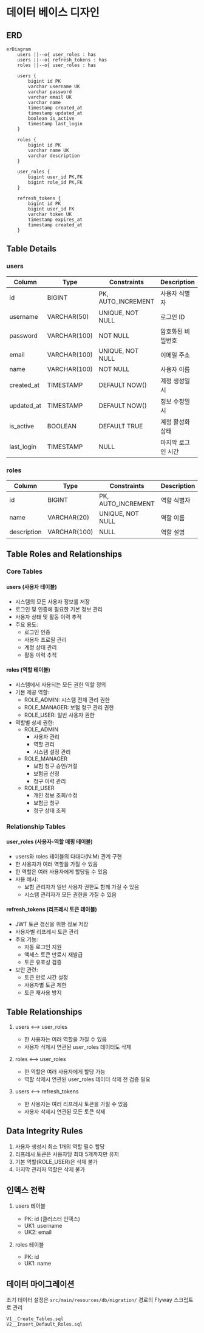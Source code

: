 # 데이터 베이스 디자인

## ERD
```mermaid
erDiagram
    users ||--o{ user_roles : has
    users ||--o{ refresh_tokens : has
    roles ||--o{ user_roles : has

    users {
        bigint id PK
        varchar username UK
        varchar password
        varchar email UK
        varchar name
        timestamp created_at
        timestamp updated_at
        boolean is_active
        timestamp last_login
    }

    roles {
        bigint id PK
        varchar name UK
        varchar description
    }

    user_roles {
        bigint user_id PK,FK
        bigint role_id PK,FK
    }

    refresh_tokens {
        bigint id PK
        bigint user_id FK
        varchar token UK
        timestamp expires_at
        timestamp created_at
    }
```

## Table Details

### users
| Column     | Type         | Constraints      | Description |
|------------|--------------|------------------|-------------|
| id         | BIGINT       | PK, AUTO_INCREMENT | 사용자 식별자 |
| username   | VARCHAR(50)  | UNIQUE, NOT NULL | 로그인 ID |
| password   | VARCHAR(100) | NOT NULL         | 암호화된 비밀번호 |
| email      | VARCHAR(100) | UNIQUE, NOT NULL | 이메일 주소 |
| name       | VARCHAR(100) | NOT NULL         | 사용자 이름 |
| created_at | TIMESTAMP    | DEFAULT NOW()    | 계정 생성일시 |
| updated_at | TIMESTAMP    | DEFAULT NOW()    | 정보 수정일시 |
| is_active  | BOOLEAN      | DEFAULT TRUE     | 계정 활성화 상태 |
| last_login | TIMESTAMP    | NULL            | 마지막 로그인 시간 |

### roles
| Column      | Type        | Constraints      | Description |
|-------------|-------------|------------------|-------------|
| id          | BIGINT      | PK, AUTO_INCREMENT | 역할 식별자 |
| name        | VARCHAR(20) | UNIQUE, NOT NULL | 역할 이름 |
| description | VARCHAR(100)| NULL            | 역할 설명 |

## Table Roles and Relationships

### Core Tables

#### users (사용자 테이블)
- 시스템의 모든 사용자 정보를 저장
- 로그인 및 인증에 필요한 기본 정보 관리
- 사용자 상태 및 활동 이력 추적
- 주요 용도:
    - 로그인 인증
    - 사용자 프로필 관리
    - 계정 상태 관리
    - 활동 이력 추적

#### roles (역할 테이블)
- 시스템에서 사용되는 모든 권한 역할 정의
- 기본 제공 역할:
    - ROLE_ADMIN: 시스템 전체 관리 권한
    - ROLE_MANAGER: 보험 청구 관리 권한
    - ROLE_USER: 일반 사용자 권한
- 역할별 상세 권한:
    - ROLE_ADMIN
        - 사용자 관리
        - 역할 관리
        - 시스템 설정 관리
    - ROLE_MANAGER
        - 보험 청구 승인/거절
        - 보험금 산정
        - 청구 이력 관리
    - ROLE_USER
        - 개인 정보 조회/수정
        - 보험금 청구
        - 청구 상태 조회

### Relationship Tables

#### user_roles (사용자-역할 매핑 테이블)
- users와 roles 테이블의 다대다(N:M) 관계 구현
- 한 사용자가 여러 역할을 가질 수 있음
- 한 역할은 여러 사용자에게 할당될 수 있음
- 사용 예시:
    - 보험 관리자가 일반 사용자 권한도 함께 가질 수 있음
    - 시스템 관리자가 모든 권한을 가질 수 있음

#### refresh_tokens (리프레시 토큰 테이블)
- JWT 토큰 갱신을 위한 정보 저장
- 사용자별 리프레시 토큰 관리
- 주요 기능:
    - 자동 로그인 지원
    - 액세스 토큰 만료시 재발급
    - 토큰 유효성 검증
- 보안 관련:
    - 토큰 만료 시간 설정
    - 사용자별 토큰 제한
    - 토큰 재사용 방지

## Table Relationships
1. users ⟷ user_roles
    - 한 사용자는 여러 역할을 가질 수 있음
    - 사용자 삭제시 연관된 user_roles 데이터도 삭제

2. roles ⟷ user_roles
    - 한 역할은 여러 사용자에게 할당 가능
    - 역할 삭제시 연관된 user_roles 데이터 삭제 전 검증 필요

3. users ⟷ refresh_tokens
    - 한 사용자는 여러 리프레시 토큰을 가질 수 있음
    - 사용자 삭제시 연관된 모든 토큰 삭제

## Data Integrity Rules
1. 사용자 생성시 최소 1개의 역할 필수 할당
2. 리프레시 토큰은 사용자당 최대 5개까지만 유지
3. 기본 역할(ROLE_USER)은 삭제 불가
4. 마지막 관리자 역할은 삭제 불가

## 인덱스 전략
1. users 테이블
    - PK: id (클러스터 인덱스)
    - UK1: username
    - UK2: email

2. roles 테이블
    - PK: id
    - UK1: name

## 데이터 마이그레이션
초기 데이터 설정은 `src/main/resources/db/migration/` 경로의 Flyway 스크립트로 관리
```
V1__Create_Tables.sql
V2__Insert_Default_Roles.sql
```